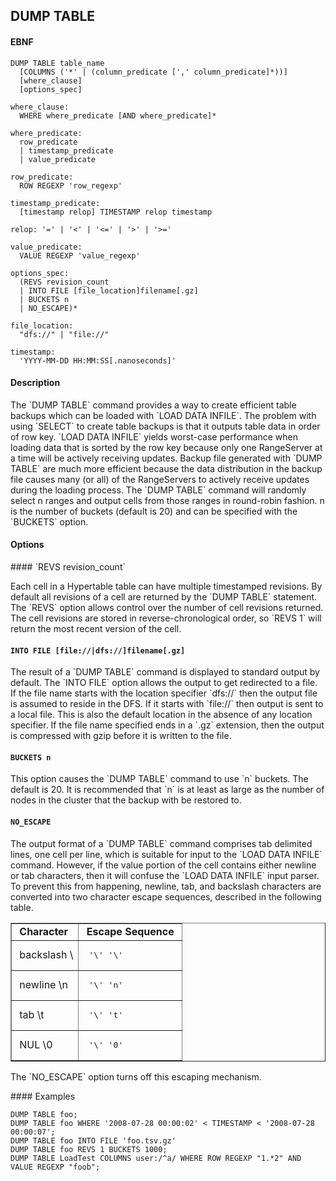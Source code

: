 DUMP TABLE
----------
#### EBNF

    DUMP TABLE table_name
      [COLUMNS ('*' | (column_predicate [',' column_predicate]*))]
      [where_clause]
      [options_spec]

    where_clause:
      WHERE where_predicate [AND where_predicate]*

    where_predicate:
      row_predicate
      | timestamp_predicate
      | value_predicate

    row_predicate:
      ROW REGEXP 'row_regexp'

    timestamp_predicate:
      [timestamp relop] TIMESTAMP relop timestamp

    relop: '=' | '<' | '<=' | '>' | '>='

    value_predicate:
      VALUE REGEXP 'value_regexp'

    options_spec:
      (REVS revision_count
      | INTO FILE [file_location]filename[.gz]
      | BUCKETS n
      | NO_ESCAPE)*

    file_location:
      "dfs://" | "file://"

    timestamp:
      'YYYY-MM-DD HH:MM:SS[.nanoseconds]'

#### Description
<p>
The `DUMP TABLE` command provides a way to create efficient table backups
which can be loaded with `LOAD DATA INFILE`.  The problem with using `SELECT`
to create table backups is that it outputs table data in order of row key.
`LOAD DATA INFILE` yields worst-case performance when loading data that is
sorted by the row key because only one RangeServer at a time will be actively
receiving updates.  Backup file generated with `DUMP TABLE` are much more
efficient because the data distribution in the backup file causes many (or all)
of the RangeServers to actively receive updates during the loading process.
The `DUMP TABLE` command will randomly select n ranges and output cells from
those ranges in round-robin fashion.  n is the number of buckets (default is 20)
and can be specified with the `BUCKETS` option.

#### Options
<p>
#### `REVS revision_count`
<p>
Each cell in a Hypertable table can have multiple timestamped revisions.  By
default all revisions of a cell are returned by the `DUMP TABLE` statement.  The
`REVS` option allows control over the number of cell revisions returned.  The
cell revisions are stored in reverse-chronological order, so `REVS 1` will
return the most recent version of the cell.

#### `INTO FILE [file://|dfs://]filename[.gz]`
<p>
The result of a `DUMP TABLE` command is displayed to standard output by default.
The `INTO FILE` option allows the output to get redirected to a file.  
If the file name starts with the location specifier `dfs://` then the output file is 
assumed to reside in the DFS. If it starts with `file://` then output is 
sent to a local file. This is also the default location in the absence of any 
location specifier.
If the file name specified ends in a `.gz` extension, then the output is compressed
with gzip before it is written to the file.

#### `BUCKETS n`
<p>
This option causes the `DUMP TABLE` command to use `n` buckets.  The default is
20.  It is recommended that `n` is at least as large as the number of nodes
in the cluster that the backup with be restored to.

#### `NO_ESCAPE`
<p>
The output format of a `DUMP TABLE` command comprises tab delimited lines, one
cell per line, which is suitable for input to the `LOAD DATA INFILE`
command.  However, if the value portion of the cell contains either newline
or tab characters, then it will confuse the `LOAD DATA INFILE` input parser.
To prevent this from happening, newline, tab, and backslash characters are
converted into two character escape sequences, described in the following table.

<table border="1">
<tr>
<td>&nbsp;<b>Character</b>&nbsp;</td>
<td>&nbsp;<b>Escape Sequence</b>&nbsp;</td>
</tr>
<tr>
<td>&nbsp;backslash \</td>
<td><pre> '\' '\' </pre></td>
</tr>
<tr>
<td>&nbsp;newline \n&nbsp;</td>
<td><pre> '\' 'n' </pre></td>
</tr>
<tr>
<td>&nbsp;tab \t</td>
<td><pre> '\' 't' </pre></td>
</tr>
<tr>
<td>&nbsp;NUL \0</td>
<td><pre> '\' '0' </pre></td>
</tr>
</table>
<p>
The `NO_ESCAPE` option turns off this escaping mechanism.
<p>
#### Examples

    DUMP TABLE foo;
    DUMP TABLE foo WHERE '2008-07-28 00:00:02' < TIMESTAMP < '2008-07-28 00:00:07';
    DUMP TABLE foo INTO FILE 'foo.tsv.gz'
    DUMP TABLE foo REVS 1 BUCKETS 1000;
    DUMP TABLE LoadTest COLUMNS user:/^a/ WHERE ROW REGEXP "1.*2" AND VALUE REGEXP "foob";
